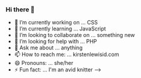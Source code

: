 ### Hi there 👋

- 🔭 I’m currently working on ... CSS
- 🌱 I’m currently learning ... JavaScript
- 👯 I’m looking to collaborate on ... something new
- 🤔 I’m looking for help with ... PHP
- 💬 Ask me about ... anything
- 📫 How to reach me: ... kirstenlewisid.com
- 😄 Pronouns: ... she/her
- ⚡ Fun fact: ... I'm an avid knitter
-->
